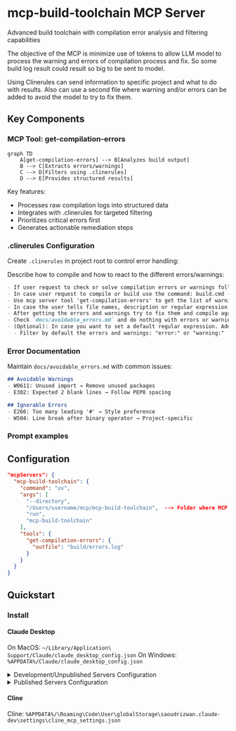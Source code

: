 # mcp-build-toolchain MCP Server

Advanced build toolchain with compilation error analysis and filtering capabilities

The objective of the MCP is minimize use of tokens to allow LLM model to process the warning and errors of compilation process and fix.
So some build log result could result so big to be sent to model. 

Using Clinerules can send information to specific project and what to do with results.
Also can use a second file where warning and/or errors can be added to avoid the model to try to fix them.

## Key Components

### MCP Tool: get-compilation-errors

```mermaid
graph TD
    A[get-compilation-errors] --> B[Analyzes build output]
    B --> C[Extracts errors/warnings]
    C --> D[Filters using .clinerules]
    D --> E[Provides structured results]
```

Key features:
- Processes raw compilation logs into structured data
- Integrates with .clinerules for targeted filtering
- Prioritizes critical errors first
- Generates actionable remediation steps

### .clinerules Configuration

Create `.clinerules` in project root to control error handling:

Describe how to compile and how to react to the different errors/warnings:

```markdown
- If user request to check or solve compilation errors or warnings follow to following procedure
- In case user request to compile or build use the command: build.cmd -> _Replace by user command_
- Use mcp server tool 'get-compilation-errors' to get the list of warnings and errors.
- In case the user tells file names, description or regular expression to filter the errors, create the regular expression and use the parameter 'regexp'
- After getting the errors and warnings try to fix them and compile again. Repeat the operation 5 times until no errores are reported.
- Check `docs/avoidable_errors.md` and do nothing with errors or warning reported in this file.
- (Optional): In case you want to set a default regular expression. Add here:
  - Filter by default the errors and warnings: "error:" or "warning:"
```

### Error Documentation

Maintain `docs/avoidable_errors.md` with common issues:

```markdown
## Avoidable Warnings
- W0611: Unused import → Remove unused packages
- E302: Expected 2 blank lines → Follow PEP8 spacing

## Ignorable Errors  
- E266: Too many leading '#' → Style preference
- W504: Line break after binary operator → Project-specific
```

### Prompt examples



## Configuration

```json
"mcpServers": {
  "mcp-build-toolchain": {
    "command": "uv",
    "args": [
      "--directory",
      "/Users/username/mcp/mcp-build-toolchain",  --> Folder where MCP server is installed
      "run",
      "mcp-build-toolchain"
    ],
    "tools": {
      "get-compilation-errors": {
        "outfile": "build/errors.log"
      }
    }
  }
}
```

## Quickstart

### Install

#### Claude Desktop

On MacOS: `~/Library/Application\ Support/Claude/claude_desktop_config.json`
On Windows: `%APPDATA%/Claude/claude_desktop_config.json`

<details>
  <summary>Development/Unpublished Servers Configuration</summary>
  ```
  "mcpServers": {
    "mcp-build-toolchain": {
      "command": "uv",
      "args": [
        "--directory",
        "/Users/joaquinlopez/mcp/mcp-build-toolchain",
        "run",
        "mcp-build-toolchain"
      ]
    }
  }
  ```
</details>

<details>
  <summary>Published Servers Configuration</summary>
  ```
  "mcpServers": {
    "mcp-build-toolchain": {
      "command": "uvx",
      "args": [
        "mcp-build-toolchain"
      ]
    }
  }
  ```
</details>

#### Cline

Cline: `%APPDATA%/\Roaming\Code\User\globalStorage\saoudrizwan.claude-dev\settings\cline_mcp_settings.json`


